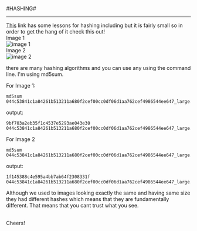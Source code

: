 #HASHING#


----------
[This](https://cyfor.engineering.nyu.edu/_modules/cryptography/)  link has some lessons for hashing including but it is fairly small so in order to get the hang of it check this out!
<br>Image 1<br>
![image 1](https://cdn1.lockerdome.com/uploads/044c53841c1a84261b513211a680f2cef00cc0df06d1aa762cef4986544ee647_large)
<br>
Image 2<br>
![image 2](https://lh3.googleusercontent.com/-zfIuInqg64U/VvwSeVJCI5I/AAAAAAAAAwI/YggPJvy6bpYyLl-a7_ZqX6jfhSpUDGqLw/s0/044c53841c1a84261b513211a680f2cef00cc0df06d1aa762cef4986544ee647_large.jpeg "044c53841c1a84261b513211a680f2cef00cc0df06d1aa762cef4986544ee647_large.jpeg")

there are many hashing algorithms and you can use any using the command line.
I'm using md5sum.

For Image 1:

    md5sum 044c53841c1a84261b513211a680f2cef00cc0df06d1aa762cef4986544ee647_large.jpeg
  output:
  

    9bf703a2eb35f1c4537e5293ae043e30  044c53841c1a84261b513211a680f2cef00cc0df06d1aa762cef4986544ee647_large.jpeg
For Image 2

    md5sum 044c53841c1a84261b513211a680f2cef00cc0df06d1aa762cef4986544ee647_large.jpeg
output:

    1f145388c4e595a4bb7ab64f2308331f  044c53841c1a84261b513211a680f2cef00cc0df06d1aa762cef4986544ee647_large.jpeg

Although we used to images looking exactly the same and having same size they had different hashes which means that they are fundamentally different. That means that you cant trust what you see.

<br>
Cheers!


